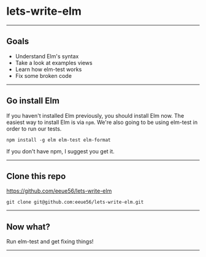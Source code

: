 # lets-write-elm


---

## Goals

- Understand Elm's syntax
- Take a look at examples views
- Learn how elm-test works
- Fix some broken code

---
## Go install Elm 

If you haven't installed Elm previously, you should install Elm now. The easiest way to install Elm is via `npm`. We're also going to be using elm-test in order to run our tests.

```
npm install -g elm elm-test elm-format
```

If you don't have npm, I suggest you get it.


---

## Clone this repo

https://github.com/eeue56/lets-write-elm

```
git clone git@github.com:eeue56/lets-write-elm.git
```

---

## Now what?

Run elm-test and get fixing things!

---